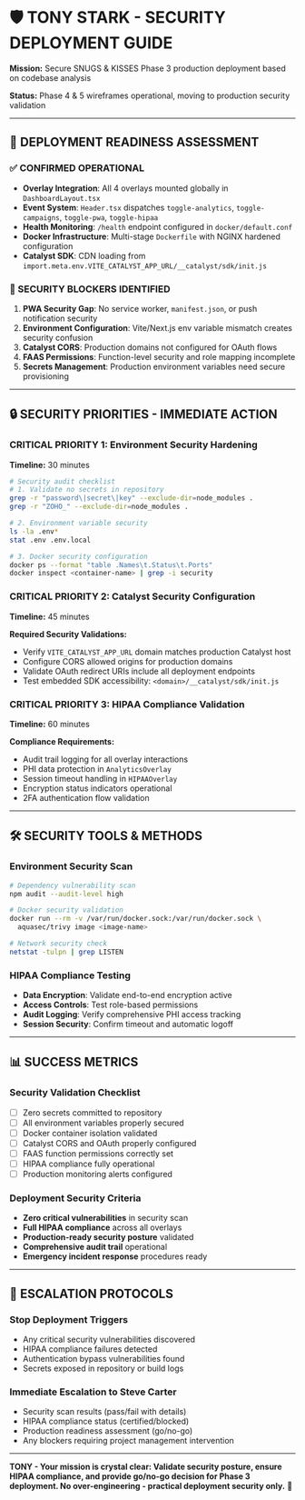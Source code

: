 # 🛡️ TONY STARK - SECURITY DEPLOYMENT GUIDE

**Mission:** Secure SNUGS & KISSES Phase 3 production deployment based on codebase analysis

**Status:** Phase 4 & 5 wireframes operational, moving to production security validation

---

## 🎯 DEPLOYMENT READINESS ASSESSMENT

### ✅ CONFIRMED OPERATIONAL
- **Overlay Integration**: All 4 overlays mounted globally in `DashboardLayout.tsx`
- **Event System**: `Header.tsx` dispatches `toggle-analytics`, `toggle-campaigns`, `toggle-pwa`, `toggle-hipaa`
- **Health Monitoring**: `/health` endpoint configured in `docker/default.conf`
- **Docker Infrastructure**: Multi-stage `Dockerfile` with NGINX hardened configuration
- **Catalyst SDK**: CDN loading from `import.meta.env.VITE_CATALYST_APP_URL/__catalyst/sdk/init.js`

### 🚨 SECURITY BLOCKERS IDENTIFIED
1. **PWA Security Gap**: No service worker, `manifest.json`, or push notification security
2. **Environment Configuration**: Vite/Next.js env variable mismatch creates security confusion
3. **Catalyst CORS**: Production domains not configured for OAuth flows
4. **FAAS Permissions**: Function-level security and role mapping incomplete
5. **Secrets Management**: Production environment variables need secure provisioning

---

## 🔒 SECURITY PRIORITIES - IMMEDIATE ACTION

### CRITICAL PRIORITY 1: Environment Security Hardening
**Timeline:** 30 minutes

```bash
# Security audit checklist
# 1. Validate no secrets in repository
grep -r "password\|secret\|key" --exclude-dir=node_modules .
grep -r "ZOHO_" --exclude-dir=node_modules .

# 2. Environment variable security
ls -la .env*
stat .env .env.local

# 3. Docker security configuration
docker ps --format "table .Names\t.Status\t.Ports"
docker inspect <container-name> | grep -i security
```

### CRITICAL PRIORITY 2: Catalyst Security Configuration
**Timeline:** 45 minutes

**Required Security Validations:**
- Verify `VITE_CATALYST_APP_URL` domain matches production Catalyst host
- Configure CORS allowed origins for production domains
- Validate OAuth redirect URIs include all deployment endpoints
- Test embedded SDK accessibility: `<domain>/__catalyst/sdk/init.js`

### CRITICAL PRIORITY 3: HIPAA Compliance Validation
**Timeline:** 60 minutes

**Compliance Requirements:**
- Audit trail logging for all overlay interactions
- PHI data protection in `AnalyticsOverlay`
- Session timeout handling in `HIPAAOverlay`
- Encryption status indicators operational
- 2FA authentication flow validation

---

## 🛠️ SECURITY TOOLS & METHODS

### Environment Security Scan
```bash
# Dependency vulnerability scan
npm audit --audit-level high

# Docker security validation
docker run --rm -v /var/run/docker.sock:/var/run/docker.sock \
  aquasec/trivy image <image-name>

# Network security check
netstat -tulpn | grep LISTEN
```

### HIPAA Compliance Testing
- **Data Encryption**: Validate end-to-end encryption active
- **Access Controls**: Test role-based permissions
- **Audit Logging**: Verify comprehensive PHI access tracking
- **Session Security**: Confirm timeout and automatic logoff

---

## 📊 SUCCESS METRICS

### Security Validation Checklist
- [ ] Zero secrets committed to repository
- [ ] All environment variables properly secured
- [ ] Docker container isolation validated
- [ ] Catalyst CORS and OAuth properly configured
- [ ] FAAS function permissions correctly set
- [ ] HIPAA compliance fully operational
- [ ] Production monitoring alerts configured

### Deployment Security Criteria
- **Zero critical vulnerabilities** in security scan
- **Full HIPAA compliance** across all overlays
- **Production-ready security posture** validated
- **Comprehensive audit trail** operational
- **Emergency incident response** procedures ready

---

## 🚨 ESCALATION PROTOCOLS

### Stop Deployment Triggers
- Any critical security vulnerabilities discovered
- HIPAA compliance failures detected
- Authentication bypass vulnerabilities found
- Secrets exposed in repository or build logs

### Immediate Escalation to Steve Carter
- Security scan results (pass/fail with details)
- HIPAA compliance status (certified/blocked)
- Production readiness assessment (go/no-go)
- Any blockers requiring project management intervention

---

**TONY - Your mission is crystal clear: Validate security posture, ensure HIPAA compliance, and provide go/no-go decision for Phase 3 deployment. No over-engineering - practical deployment security only.** 🎯

